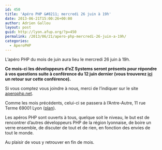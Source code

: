 ```yaml
---
id: 450
title: 'Apéro PHP &#8211; mercredi 26 juin à 19h'
date: 2013-06-21T15:00:26+00:00
author: Adrien Gallou
layout: post
guid: http://lyon.afup.org/?p=450
permalink: /2013/06/21/apero-php-mercredi-26-juin-a-19h/
categories:
  - AperoPHP
---
```

L’apéro PHP du mois de juin aura lieu le mercredi 26 juin à 19h.

**Ce mois-ci les développeurs d&rsquo;eZ Systems seront présents pour répondre à vos questions suite à conférence du 12 juin dernier (vous trouverez [ici](http://share.ez.no/blogs/nicolas-pastorino/ez-publish-and-symfony-boarding-now-my-presentation-at-the-afup-lyon-conference-on-june-12th) un retour sur cette conférence).**

Si vous comptez vous joindre à nous, merci de l’indiquer sur le site [aperophp.net](http://www.aperophp.net/302/view.html).

Comme les mois précédents, celui-ci se passera à l’Antre-Autre, 11 rue Terme 69001 Lyon ([plan](http://goo.gl/maps/Wb31r)).

Les apéros PHP sont ouverts à tous, quelque soit le niveau, le but est de rencontrer d’autres développeurs PHP de la région lyonnaise, de boire un verre ensemble, de discuter de tout et de rien, en fonction des envies de tout le monde.

Au plaisir de vous y retrouver en fin de mois.